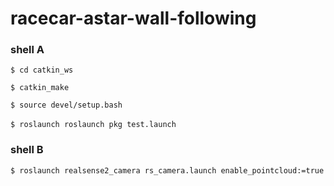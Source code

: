 # racecar-astar-wall-following

### shell A
`$ cd catkin_ws`

`$ catkin_make`

`$ source devel/setup.bash`

`$ roslaunch roslaunch pkg test.launch `
​
### shell B
`$ roslaunch realsense2_camera rs_camera.launch enable_pointcloud:=true`
